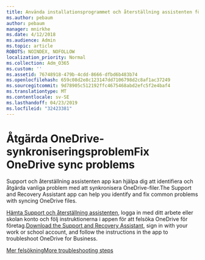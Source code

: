 ```yaml
---
title: Använda installationsprogrammet och återställning assistenten för att felsöka OneDrive för företag
ms.author: pebaum
author: pebaum
manager: mnirkhe
ms.date: 4/12/2018
ms.audience: Admin
ms.topic: article
ROBOTS: NOINDEX, NOFOLLOW
localization_priority: Normal
ms.collection: Adm_O365
ms.custom: ''
ms.assetid: 76748918-479b-4cdd-8666-dfbd6b483b74
ms.openlocfilehash: 659c08d2e8c123147dd7106798d2c8af1ac37249
ms.sourcegitcommit: 9d78905c512192ffc4675468abd2efc5f2e4baf4
ms.translationtype: MT
ms.contentlocale: sv-SE
ms.lasthandoff: 04/23/2019
ms.locfileid: "32423381"
---
```

# <a name="fix-onedrive-sync-problems"></a><span data-ttu-id="7bd25-102">Åtgärda OneDrive-synkroniseringsproblem</span><span class="sxs-lookup"><span data-stu-id="7bd25-102">Fix OneDrive sync problems</span></span>

<span data-ttu-id="7bd25-103">Support och återställning assistenten app kan hjälpa dig att identifiera och åtgärda vanliga problem med att synkronisera OneDrive-filer.</span><span class="sxs-lookup"><span data-stu-id="7bd25-103">The Support and Recovery Assistant app can help you identify and fix common problems with syncing OneDrive files.</span></span> 
  
<span data-ttu-id="7bd25-104">[Hämta Support och återställning assistenten](https://aka.ms/sara), logga in med ditt arbete eller skolan konto och följ instruktionerna i appen för att felsöka OneDrive för företag.</span><span class="sxs-lookup"><span data-stu-id="7bd25-104">[Download the Support and Recovery Assistant](https://aka.ms/sara), sign in with your work or school account, and follow the instructions in the app to troubleshoot OneDrive for Business.</span></span> 
  
[<span data-ttu-id="7bd25-105">Mer felsökning</span><span class="sxs-lookup"><span data-stu-id="7bd25-105">More troubleshooting steps</span></span>](https://go.microsoft.com/fwlink/?linkid=872097)
  

